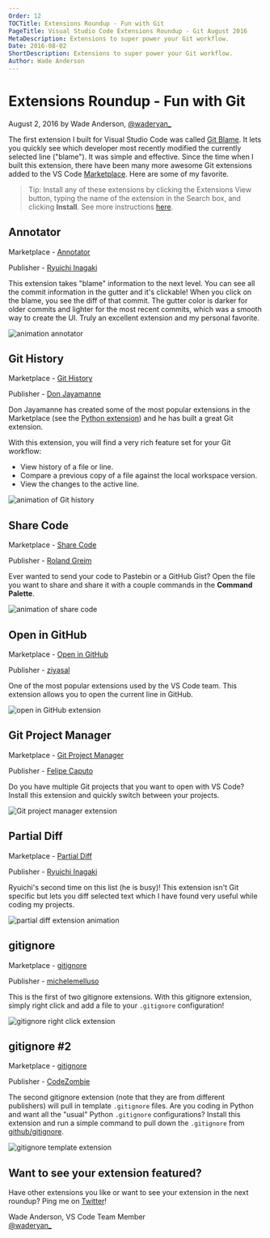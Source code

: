 ```yaml
---
Order: 12
TOCTitle: Extensions Roundup - Fun with Git
PageTitle: Visual Studio Code Extensions Roundup - Git August 2016
MetaDescription: Extensions to super power your Git workflow.  
Date: 2016-08-02
ShortDescription: Extensions to super power your Git workflow.  
Author: Wade Anderson
---
```

# Extensions Roundup - Fun with Git

August 2, 2016 by Wade Anderson, [@waderyan_](https://twitter.com/waderyan_)

The first extension I built for Visual Studio Code was called [Git Blame](https://marketplace.visualstudio.com/items?itemName=waderyan.gitblame). It lets you quickly see which developer most recently modified the currently selected line ("blame"). It was simple and effective. Since the time when I built this extension, there have been many more awesome Git extensions added to the VS Code [Marketplace](https://marketplace.visualstudio.com/VSCode). Here are some of my favorite.

> Tip: Install any of these extensions by clicking the Extensions View button, typing the name of the extension in the Search box, and clicking **Install**. See more instructions [here](https://code.visualstudio.com/docs/editor/extension-gallery.md#browse-and-install-extensions-in-vs-code).

## Annotator

Marketplace - [Annotator](https://marketplace.visualstudio.com/items?itemName=ryu1kn.annotator)

Publisher - [Ryuichi Inagaki](https://marketplace.visualstudio.com/search?term=publisher%3A%22Ryuichi%20Inagaki%22&target=VSCode)

This extension takes "blame" information to the next level. You can see all the commit information in the gutter and it's clickable! When you click on the blame, you see the diff of that commit. The gutter color is darker for older commits and lighter for the most recent commits, which was a smooth way to create the UI. Truly an excellent extension and my personal favorite.

![animation annotator](2016_07_29_annotate-animation.gif)

## Git History

Marketplace - [Git History](https://marketplace.visualstudio.com/items?itemName=donjayamanne.githistory)

Publisher - [Don Jayamanne](https://marketplace.visualstudio.com/search?term=publisher%3A%22Don%20Jayamanne%22&target=VSCode)

Don Jayamanne has created some of the most popular extensions in the Marketplace (see the [Python extension](https://marketplace.visualstudio.com/items?itemName=donjayamanne.python)) and he has built a great Git extension.

With this extension, you will find a very rich feature set for your Git workflow:

- View history of a file or line.
- Compare a previous copy of a file against the local workspace version.
- View the changes to the active line.

![animation of Git history](2016_07_29_git-history-animation.gif)

## Share Code

Marketplace - [Share Code](https://marketplace.visualstudio.com/items?itemName=RolandGreim.sharecode)

Publisher - [Roland Greim](https://marketplace.visualstudio.com/search?term=publisher%3A%22Roland%20Greim%22&target=VSCode)

Ever wanted to send your code to Pastebin or a GitHub Gist? Open the file you want to share and share it with a couple commands in the **Command Palette**.

![animation of share code](2016_07_29_share-code-animation.gif)

## Open in GitHub

Marketplace - [Open in GitHub](https://marketplace.visualstudio.com/items?itemName=ziyasal.vscode-open-in-github)

Publisher - [ziyasal](https://marketplace.visualstudio.com/search?term=publisher%3A%22ziyasal%22&target=VSCode)

One of the most popular extensions used by the VS Code team. This extension allows you to open the current line in GitHub.

![open in GitHub extension](2016_07_29_open-in-github.png)

## Git Project Manager

Marketplace - [Git Project Manager](https://marketplace.visualstudio.com/items?itemName=felipecaputo.git-project-manager)

Publisher - [Felipe Caputo](https://marketplace.visualstudio.com/search?term=publisher%3A%22Felipe%20Caputo%22&target=VSCode)

Do you have multiple Git projects that you want to open with VS Code? Install this extension and quickly switch between your projects.

![Git project manager extension](2016_07_29_git-project-manager.png)

## Partial Diff

Marketplace - [Partial Diff](https://marketplace.visualstudio.com/items?itemName=ryu1kn.partial-diff)

Publisher - [Ryuichi Inagaki](https://marketplace.visualstudio.com/search?term=publisher%3A%22Ryuichi%20Inagaki%22&target=VSCode)

Ryuichi's second time on this list (he is busy)! This extension isn't Git specific but lets you diff selected text which I have found very useful while coding my projects.

![partial diff extension animation](2016_07_29_partial-diff.gif)

## gitignore

Marketplace - [gitignore](https://marketplace.visualstudio.com/items?itemName=michelemelluso.gitignore)

Publisher - [michelemelluso](https://marketplace.visualstudio.com/search?term=publisher%3A%22michelemelluso%22&target=VSCode)

This is the first of two gitignore extensions. With this gitignore extension, simply right click and add a file to your `.gitignore` configuration!

![gitignore right click extension](2016_07_29_gitignore-rightclick.png)

## gitignore #2

Marketplace - [gitignore](https://marketplace.visualstudio.com/items?itemName=codezombiech.gitignore)

Publisher - [CodeZombie](https://marketplace.visualstudio.com/search?term=publisher%3A%22CodeZombie%22&target=VSCode)

The second gitignore extension (note that they are from different publishers) will pull in template `.gitignore` files. Are you coding in Python and want all the "usual" Python `.gitignore` configurations? Install this extension and run a simple command to pull down the `.gitignore` from [github/gitignore](https://github.com/github/gitignore).

![gitignore template extension](2016_07_29_gitignore-template.png)

## Want to see your extension featured?

Have other extensions you like or want to see your extension in the next roundup? Ping me on [Twitter](https://twitter.com/waderyan_)!

Wade Anderson, VS Code Team Member <br>
[@waderyan_](https://twitter.com/waderyan_)
